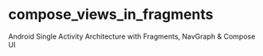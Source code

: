 # compose_views_in_fragments
Android Single Activity Architecture with Fragments, NavGraph &amp; Compose UI
